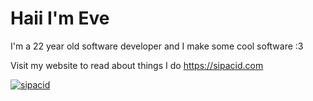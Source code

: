 # Haii I'm Eve

I'm a 22 year old software developer and I make some cool software :3

Visit my website to read about things I do https://sipacid.com

[![sipacid](https://sipacid.com/88x31.gif)](https://sipacid.com)
